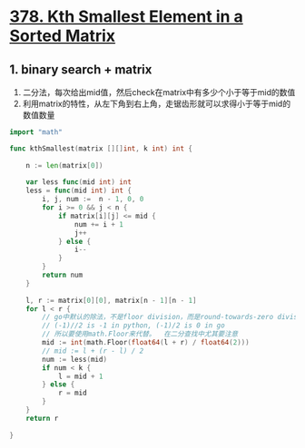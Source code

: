 # [378. Kth Smallest Element in a Sorted Matrix](https://leetcode.com/problems/kth-smallest-element-in-a-sorted-matrix/)

## 1. binary search + matrix
1. 二分法，每次给出mid值，然后check在matrix中有多少个小于等于mid的数值
2. 利用matrix的特性，从左下角到右上角，走锯齿形就可以求得小于等于mid的数值数量

```go
import "math"

func kthSmallest(matrix [][]int, k int) int {
    
    n := len(matrix[0])
    
    var less func(mid int) int
    less = func(mid int) int {
        i, j, num :=  n - 1, 0, 0
        for i >= 0 && j < n {
            if matrix[i][j] <= mid {
                num += i + 1
                j++
            } else {
                i--
            }
        }
        return num
    }
    
    l, r := matrix[0][0], matrix[n - 1][n - 1]
    for l < r {
        // go中默认的除法，不是floor division，而是round-towards-zero division。
        // (-1)//2 is -1 in python, (-1)/2 is 0 in go
        // 所以要使用math.Floor来代替。  在二分查找中尤其要注意
        mid := int(math.Floor(float64(l + r) / float64(2)))
        // mid := l + (r - l) / 2
        num := less(mid)
        if num < k {
            l = mid + 1
        } else {
            r = mid
        }
    }
    return r
    
}
```